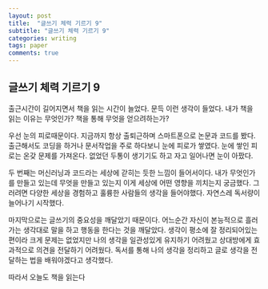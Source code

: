 ```yaml
---
layout: post
title:  "글쓰기 체력 기르기 9"
subtitle: "글쓰기 체력 기르기 9"
categories: writing
tags: paper
comments: true
---
```


## 글쓰기 체력 기르기 9
출근시간이 길어지면서 책을 읽는 시간이 늘었다. 문득 이런 생각이 들었다. 내가 책을 읽는 이유는 무엇인가? 책을 통해 무엇을 얻으려하는가?

우선 눈의 피로때문이다. 지금까지 항상 출퇴근하며 스마트폰으로 논문과 코드를 봤다. 출근해서도 코딩을 하거나 문서작업을 주로 하다보니 눈에 피로가 쌓였다. 눈에 쌓인 피로는 온갖 문제를 가져온다. 없었던 두통이 생기기도 하고 자고 일어나면 눈이 아팠다.

두 번째는 머신러닝과 코드라는 세상에 갇히는 듯한 느낌이 들어서이다. 내가 무엇인가를 만들고 있는데 무엇을 만들고 있는지 이게 세상에 어떤 영향을 끼치는지 궁금했다. 그러려면 다양한 세상을 경험하고 훌륭한 사람들의 생각을 들어야했다. 자연스레 독서량이 늘어나기 시작했다.

마지막으로는 글쓰기의 중요성을 깨달았기 때문이다. 어느순간 자신이 본능적으로 흘러가는 생각대로 말을 하고 행동을 한다는 것을 깨달았다. 생각이 평소에 잘 정리되어있는 편이라 크게 문제는 없었지만 나의 생각을 일관성있게 유지하기 어려웠고 상대방에게 효과적으로 의견을 전달하기 어려웠다. 독서를 통해 나의 생각을 정리하고 글로 생각을 전달하는 법을 배워야겠다고 생각했다.

따라서 오늘도 책을 읽는다